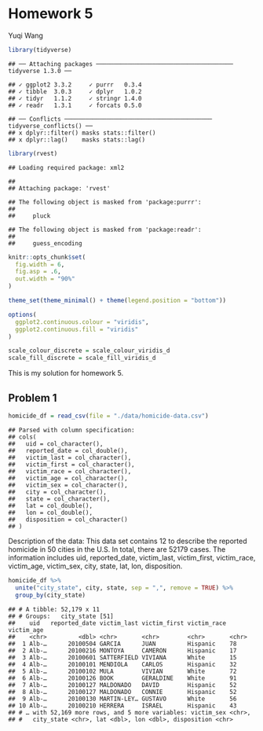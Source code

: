 Homework 5
================
Yuqi Wang

``` r
library(tidyverse)
```

    ## ── Attaching packages ─────────────────────────────────────── tidyverse 1.3.0 ──

    ## ✓ ggplot2 3.3.2     ✓ purrr   0.3.4
    ## ✓ tibble  3.0.3     ✓ dplyr   1.0.2
    ## ✓ tidyr   1.1.2     ✓ stringr 1.4.0
    ## ✓ readr   1.3.1     ✓ forcats 0.5.0

    ## ── Conflicts ────────────────────────────────────────── tidyverse_conflicts() ──
    ## x dplyr::filter() masks stats::filter()
    ## x dplyr::lag()    masks stats::lag()

``` r
library(rvest)
```

    ## Loading required package: xml2

    ## 
    ## Attaching package: 'rvest'

    ## The following object is masked from 'package:purrr':
    ## 
    ##     pluck

    ## The following object is masked from 'package:readr':
    ## 
    ##     guess_encoding

``` r
knitr::opts_chunk$set(
  fig.width = 6,
  fig.asp = .6,
  out.width = "90%"
)

theme_set(theme_minimal() + theme(legend.position = "bottom"))

options(
  ggplot2.continuous.colour = "viridis",
  ggplot2.continuous.fill = "viridis"
)

scale_colour_discrete = scale_colour_viridis_d
scale_fill_discrete = scale_fill_viridis_d
```

This is my solution for homework 5.

## Problem 1

``` r
homicide_df = read_csv(file = "./data/homicide-data.csv")
```

    ## Parsed with column specification:
    ## cols(
    ##   uid = col_character(),
    ##   reported_date = col_double(),
    ##   victim_last = col_character(),
    ##   victim_first = col_character(),
    ##   victim_race = col_character(),
    ##   victim_age = col_character(),
    ##   victim_sex = col_character(),
    ##   city = col_character(),
    ##   state = col_character(),
    ##   lat = col_double(),
    ##   lon = col_double(),
    ##   disposition = col_character()
    ## )

Description of the data: This data set contains 12 to describe the
reported homicide in 50 cities in the U.S. In total, there are 52179
cases. The information includes uid, reported\_date, victim\_last,
victim\_first, victim\_race, victim\_age, victim\_sex, city, state, lat,
lon, disposition.

``` r
homicide_df %>% 
  unite("city_state", city, state, sep = ",", remove = TRUE) %>% 
  group_by(city_state)
```

    ## # A tibble: 52,179 x 11
    ## # Groups:   city_state [51]
    ##    uid   reported_date victim_last victim_first victim_race victim_age
    ##    <chr>         <dbl> <chr>       <chr>        <chr>       <chr>     
    ##  1 Alb-…      20100504 GARCIA      JUAN         Hispanic    78        
    ##  2 Alb-…      20100216 MONTOYA     CAMERON      Hispanic    17        
    ##  3 Alb-…      20100601 SATTERFIELD VIVIANA      White       15        
    ##  4 Alb-…      20100101 MENDIOLA    CARLOS       Hispanic    32        
    ##  5 Alb-…      20100102 MULA        VIVIAN       White       72        
    ##  6 Alb-…      20100126 BOOK        GERALDINE    White       91        
    ##  7 Alb-…      20100127 MALDONADO   DAVID        Hispanic    52        
    ##  8 Alb-…      20100127 MALDONADO   CONNIE       Hispanic    52        
    ##  9 Alb-…      20100130 MARTIN-LEY… GUSTAVO      White       56        
    ## 10 Alb-…      20100210 HERRERA     ISRAEL       Hispanic    43        
    ## # … with 52,169 more rows, and 5 more variables: victim_sex <chr>,
    ## #   city_state <chr>, lat <dbl>, lon <dbl>, disposition <chr>
